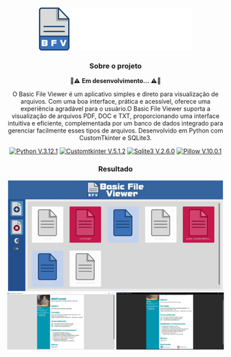 <div align="center">

![logo](img/logo.png)

### Sobre o projeto
🚧⚠️ **Em desenvolvimento...** ⚠️🚧

O Basic File Viewer é um aplicativo simples e direto para visualização de arquivos. Com uma boa interface, prática e acessível, oferece uma experiência agradável para o usuário.O Basic File Viewer suporta a visualização de arquivos PDF, DOC e TXT, proporcionando uma interface intuitiva e eficiente, complementada por um banco de dados integrado para gerenciar facilmente esses tipos de arquivos. Desenvolvido em Python com CustomTkinter e SQLite3.

[![Python V.3.12.1](https://img.shields.io/badge/Python-3776AB?style=for-the-badge&logo=python&logoColor=white)](https://www.python.org/)
[![Customtkinter V.5.1.2](https://img.shields.io/badge/Customtkinter-V.5.1.2-blue?style=for-the-badge&logo=python&logoColor=white)](https://github.com/TomSchimansky/CustomTkinter)
[![Sqlite3 V.2.6.0](https://img.shields.io/badge/Sqlite-v2.6.0-blue?style=for-the-badge&logo=python&logoColor=white)](https://docs.python.org/3/library/sqlite3.html)
[![Pillow V.10.0.1](https://img.shields.io/badge/Pillow-V.10.0.1-blue?style=for-the-badge&logo=python&logoColor=white)](https://github.com/python-pillow/Pillow)

### Resultado
<img src="img/interface.gif" type="image/gif" alt="Interface Themes" style= "width: 500px;"></br>
<img src="img/interface.png" type="image/png" alt="Interface Theme Padrão" style= "width: 250px;">
<img src="img/interface_p2.png" type="image/png" alt="Interface Theme Dark" style= "width: 250px;">
</div>
